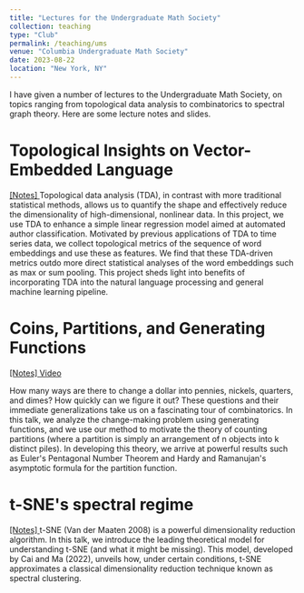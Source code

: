 ```yaml
---
title: "Lectures for the Undergraduate Math Society"
collection: teaching
type: "Club"
permalink: /teaching/ums
venue: "Columbia Undergraduate Math Society"
date: 2023-08-22
location: "New York, NY"
---
```


I have given a number of lectures to the Undergraduate Math Society, on topics ranging from topological data analysis to combinatorics to spectral graph theory. Here are some lecture notes and slides.


Topological Insights on Vector-Embedded Language
======
<a href="ums1.pdf">[Notes] </a>
Topological data analysis (TDA), in contrast with more traditional statistical methods, allows us to quantify the shape and effectively reduce the dimensionality of high-dimensional, nonlinear data. In this project, we use TDA to enhance a simple linear regression model aimed at automated author classification. Motivated by
previous applications of TDA to time series data, we collect topological metrics of the sequence of word embeddings and use these as features. We find that these TDA-driven metrics outdo more direct statistical analyses of the word embeddings such as max or sum pooling. This project sheds light into benefits of incorporating TDA into the natural language processing and general machine learning pipeline.

Coins, Partitions, and Generating Functions
======
<a href="ums2.pdf">[Notes] </a> 
[Video](https://www.youtube.com/watch?v=3llKS5i7vV8&t=2041s&ab_channel=NoahBergam)

How many ways are there to change a dollar into pennies, nickels, quarters, and dimes? How quickly can we figure it out? These questions and their immediate generalizations take us on a fascinating tour of combinatorics. In this talk, we analyze the change-making problem using generating functions, and we use our method to motivate the theory of counting partitions (where a partition is simply an arrangement of n objects into k distinct piles). In developing this theory, we arrive at powerful results such as Euler's Pentagonal Number Theorem and Hardy and Ramanujan's asymptotic formula for the partition function.

t-SNE's spectral regime
======
<a href="ums3.pdf">[Notes] </a>
t-SNE (Van der Maaten 2008) is a powerful dimensionality reduction algorithm. In this talk, we introduce the leading theoretical model for understanding t-SNE (and what it might be missing). This model, developed by Cai and Ma (2022), unveils how, under certain conditions, t-SNE approximates a classical dimensionality reduction technique known as spectral clustering.
